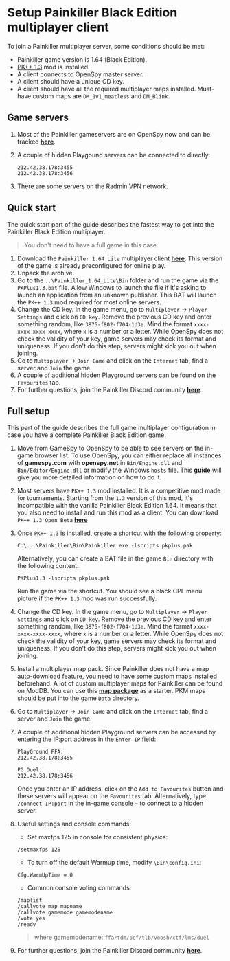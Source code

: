 # Setup Painkiller Black Edition multiplayer client

To join a Painkiller multiplayer server, some conditions should be met:

* Painkiller game version is 1.64 (Black Edition).
* [PK++ 1.3](https://www.moddb.com/mods/pk/downloads/pk-13-open-beta) mod is installed.
* A client connects to OpenSpy master server.
* A client should have a unique CD key.
* A client should have all the required multiplayer maps installed. Must-have custom maps are `DM_1v1_meatless` and `DM_Blink`.

## Game servers

1. Most of the Painkiller gameservers are on OpenSpy now and can be tracked [**here**](http://beta.openspy.net/en/server-list/painkiller).
2. A couple of hidden Playgound servers can be connected to directly:

    ```
    212.42.38.178:3455
    212.42.38.178:3456
    ```

3. There are some servers on the Radmin VPN network.

## Quick start

The quick start part of the guide describes the fastest way to get into the Painkiller Black Edition multiplayer.

> You don't need to have a full game in this case.

1. Download the `Painkiller 1.64 Lite` multiplayer client [**here**](https://www.moddb.com/games/painkiller/downloads/painkiller-164-lite-latest-multiplayer-client). This version of the game is already preconfigured for online play.
2. Unpack the archive.
3. Go to the `..\Painkiller_1.64_Lite\Bin` folder and run the game via the `PKPlus1.3.bat` file. Allow Windows to launch the file if it's asking to launch an application from an unknown publisher. This BAT will launch the `PK++ 1.3` mod required for most online servers.
4. Change the CD key. In the game menu, go to `Multiplayer` -> `Player Settings` and click on `CD key`. Remove the previous CD key and enter something random, like `3875-f802-f704-1d3e`. Mind the format `xxxx-xxxx-xxxx-xxxx`, where `x` is a number or a letter. While OpenSpy does not check the validity of your key, game servers may check its format and uniqueness. If you don't do this step, servers might kick you out when joining.
5. Go to `Multiplayer` -> `Join Game` and click on the `Internet` tab, find a server and `Join` the game.
6. A couple of additional hidden Playground servers can be found on the `Favourites` tab.
7. For further questions, join the Painkiller Discord community [**here**](https://discord.gg/wWTv9YA).

## Full setup

This part of the guide describes the full game multiplayer configuration in case you have a complete Painkiller Black Edition game.

1. Move from GameSpy to OpenSpy to be able to see servers on the in-game browser list. To use OpenSpy, you can either replace all instances of **gamespy.com** with **openspy.net** in `Bin/Engine.dll` and `Bin/Editor/Engine.dll` or modify the Windows `hosts` file. This [**guide**](gamespy-openspy.md) will give you more detailed information on how to do it.
2. Most servers have `PK++ 1.3` mod installed. It is a competitive mod made for tournaments. Starting from the `1.3` version of this mod, it's incompatible with the vanilla Painkiller Black Edition 1.64. It means that you also need to install and run this mod as a client. You can download `PK++ 1.3 Open Beta` [**here**](https://www.moddb.com/mods/pk)
3. Once `PK++ 1.3` is installed, create a shortcut with the following property:

    ```
    C:\...\Painkiller\Bin\Painkiller.exe -lscripts pkplus.pak
    ```

    Alternatively, you can create a BAT file in the game `Bin` directory with the following content:

    ```
    PKPlus1.3 -lscripts pkplus.pak
    ```

    Run the game via the shortcut. You should see a black CPL menu picture if the `PK++ 1.3` mod was run successfully.

4. Change the CD key. In the game menu, go to `Multiplayer` -> `Player Settings` and click on `CD key`. Remove the previous CD key and enter something random, like `3875-f802-f704-1d3e`. Mind the format `xxxx-xxxx-xxxx-xxxx`, where `x` is a number or a letter. While OpenSpy does not check the validity of your key, game servers may check its format and uniqueness. If you don't do this step, servers might kick you out when joining.
5. Install a multiplayer map pack. Since Painkiller does not have a map auto-download feature, you need to have some custom maps installed beforehand. A lot of custom multiplayer maps for Painkiller can be found on ModDB. You can use this [**map package**](https://www.moddb.com/games/painkiller/addons/pk-mp-playground-server-maps-by-slavok) as a starter. PKM maps should be put into the game `Data` directory.
6. Go to `Multiplayer` -> `Join Game` and click on the `Internet` tab, find a server and `Join` the game.
7. A couple of additional hidden Playground servers can be accessed by entering the IP:port address in the `Enter IP` field:

    ```
    PlayGround FFA:
    212.42.38.178:3455

    PG Duel:
    212.42.38.178:3456
    ```

    Once you enter an IP address, click on the `Add to Favourites` button and these servers will appear on the `Favourites` tab.
    Alternatively, type `/connect IP:port` in the in-game console `~` to connect to a hidden server.

8. Useful settings and console commands:

    * Set maxfps 125 in console for consistent physics:

    ```
    /setmaxfps 125
    ```

    * To turn off the default Warmup time, modify `\Bin\config.ini`:

    ```
    Cfg.WarmUpTime = 0
    ```

    * Common console voting commands:

    ```
    /maplist
    /callvote map mapname
    /callvote gamemode gamemodename
    /vote yes
    /ready
    ```

    > where gamemodename: `ffa/tdm/pcf/tlb/voosh/ctf/lms/duel`

9. For further questions, join the Painkiller Discord community [**here**](https://discord.gg/wWTv9YA).
